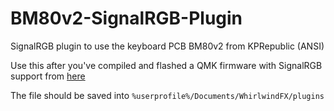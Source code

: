 # BM80v2-SignalRGB-Plugin
SignalRGB plugin to use the keyboard PCB BM80v2 from KPRepublic (ANSI)

Use this after you've compiled and flashed a QMK firmware with SignalRGB support from [here](https://gitlab.com/signalrgb/qmk_firmware)

The file should be saved into `%userprofile%/Documents/WhirlwindFX/plugins`
